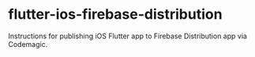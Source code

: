 # flutter-ios-firebase-distribution
Instructions for publishing iOS Flutter app to Firebase Distribution app via Codemagic.
